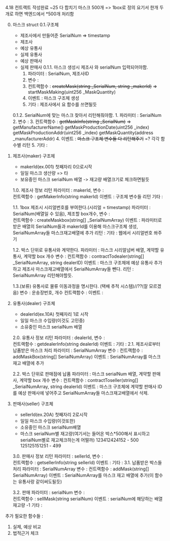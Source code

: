 4.18 컨트랙트 작성완료
~25 다 합치기
마스크 500개 => 1box로 정의 요기서 한개 두개로 하면 백엔드에서 *500개 처리함

0. 마스크 struct
	0.1.구조체
	- 제조사에서 만들어준 SerialNum => timestamp
	- 제조사
	- 예상 유통사
	- 실제 유통사
	- 예상 판매사
	- 실제 판매사
	0.1.1. 마스크 생성시 제조사 와 serialNum 입력되어야함.
		1. 파라미터 : SerialNum, 제조사ID
		2. 변수 :
		3. 컨트랙함수 : ~~createMask(string _SerialNum, string _makerId)~~ => startMaskMaking(uint256 _MaskQuantity)
		4. 이벤트 : 마스크 구조체 생성
		5. 기타 : 제조사에서 요 함수를 쓰면될듯
		
	0.1.2. SerialNum에 맞는 마스크 찾아서 리턴해줘야함.
		1. 파라미터 : SerialNum
		2. 변수 :
		3. 컨트랙함수 : ~~getMaskInfo(string _SerialNum)~~ =>
				getManufacturerName()
				getMaskProductionDate(uint256 _index)
				getMaskProductionAddr(uint256 _index)
				getMaskQuantity(address _manufacturerAddr)
		4. 이벤트 : ~~마스크 구조체 변수들 다 리턴해주기~~ =? 각각 함수별 리턴
		5. 기타 : 
	
1. 제조사(maker)
	구조체
	- makerId(ex.001) 첫째자리 0으로시작 
	- 일일 마스크 생산량 => 타
	- 보유중인 마스크 serialNum 배열 -> 재고량 배열크기로 체크하면될듯
	
	1.0. 제조사 정보 리턴
		파라미터 : makerId,
		변수 :  
        컨트랙함수 : getMakerInfo(string makerId)
        이벤트 : 구조체 변수들 리턴
		기타 : 
		
	1.1. 1box 제조시 시리얼번호를 부여한다.(시리얼 = timestamp)
        파라미터 : SerialNum(배열일 수 있음), 제조할 box개수,
		변수 :  
        컨트랙함수 : createMaskbox(string[] _SerialNumArray)
        이벤트 : 파라미터로 받은 배열의 SerialNum들과 makerId를 이용해 마스크구조체 생성, SerialNumArray들 마스크재고배열에 추가
		리턴 : 
		기타 : 웹에서 시리얼번호 쏴주기
        
	1.2. 박스 단위로 유통사와 계약한다.
		파라미터 : 마스크 시리얼넘버 배열, 계약할 유통사, 계약할 box 개수
        변수 : 
        컨트랙함수 : contractTodealer(string[] _SerialNumArray, string dealerID)
        이벤트 : 마스크 구조체에 예상 유통사 추가하고 제조사 마스크재고배열에서 SerialNumArray들 뺀다.
		리턴 : SerialNumArray 리턴해야할듯.
        
	1.3.(보류) 유통사로 물류 이동과정을 명시한다. (택배 추적 시스템)//??(잘 모르겠음)
        변수 : 운송장번호, 개수
        컨트랙함수 : 
        이벤트 : 


2. 유통사(dealer)
	구조체
	- dealerId(ex.10A) 첫째자리 1로 시작
	- 일일 마스크 수입량(이것도 고민중)
	- 소유중인 마스크 serialNum 배열

	2.0. 유통사 정보 리턴
		파라미터 : dealerId,
		변수 :  
        컨트랙함수 : getdealerInfo(string dealerId)
        이벤트 : 
		기타 : 
	2.1. 제조사로부터 납품받은 마스크 처리
		파라미터 : SerialNumArray
        변수 : 
        컨트랙함수 : addMaskBox(string[] SerialNumArray)
        이벤트 : SerialNumArray를 마스크 재고 배열에 추가
        
	2.2. 박스 단위로 판매점에 납품
		파라미터 : 마스크 serialNum 배열, 계약할 판매사, 계약할 box 개수
        변수 : 
        컨트랙함수 : contractToseller(string[] _SerialNumArray, string dealerId)
        이벤트 : 마스크 구조체에 계약할 판매사 ID를 예상 판매사에 넣어주고 SerialNumArray들 마스크재고배열에서 삭제.

    
3. 판매사(seller)
	구조체
	- sellerId(ex.20A) 첫째자리 2로시작
	- 일일 마스크 수입량(이것또한)
	- 소유중인 마스크 serialNum배열
	- 마스크 serialNum별 재고량(여기서는 들어온 박스*500해서 표시하고 serialNum별로 재고체크하는게 어떨까)
	123412424152 - 500
	125125151251 - 499
	
	
	3.0. 판매사 정보 리턴
		파라미터 : sellerId,
		변수 :  
        컨트랙함수 : getsellerInfo(string sellerId)
        이벤트 : 
		기타 : 
	3.1. 납품받은 박스들 처리
		파라미터 : SerialNumArray
        변수 : 
        컨트랙함수 : addMask(string[] SerialNumArray)
        이벤트 : SerialNumArray를 마스크 재고 배열에 추가(이 함수는 유통사랑 같이써도될듯)
	
	3.2. 판매
		파라미터 : serialNum
		변수 :  
        컨트랙함수 : sellMask(string serialNum)
        이벤트 : serialNum에 해당하는 배열 재고량 -1 
		기타 : 

추가 필요한 함수들 : 
1. 실제, 예상 비교
2. 법적근거 체크
